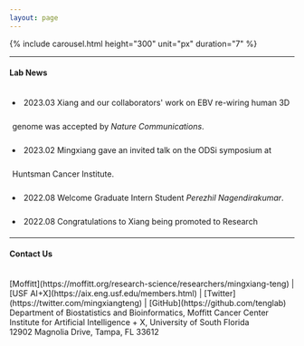 ```yaml
---
layout: page
---
```


{% include carousel.html height="300" unit="px" duration="7" %}

---

#### Lab News

<div
style="height:240px;line-height:3em;overflow:scroll;padding:5px;"> 

<li>2023.03 Xiang and our collaborators' work on EBV re-wiring human
3D genome was accepted by <em>Nature Communications</em>.</li>
<li>2023.02 Mingxiang gave an invited talk on the ODSi symposium at
Huntsman Cancer Institute.</li>
<li>2022.08 Welcome Graduate Intern Student <em>Perezhil
Nagendirakumar</em>.</li>
<li>2022.08 Congratulations to Xiang being promoted to Research
Scientist</em>.</li>
<li>2022.03 Xiang's work on <a
href="https://doi.org/10.1093/nar/gkac141">super enhancer dynamics</a>
	   is published in <em>Nucleic Acids Research</em>.</li>
<li>2021.12 Welcome Data Analyst <em>Yi-Han Tang</em>.</li>
<li>2021.10 Our paper on <a
href="https://doi.org/10.1093/nargab/lqab098">ChIP-seq site-specific
variability</a> is published in <em>NAR Genomics and
Bioinformatics</em>.</li>
<li>2020.12 Welcome Postdoc Fellow <em>Xiang Liu</em>.</li>
<li>2020.12 Great collaborative work on <a
href="https://doi.org/10.1038/s41467-020-20136-w">enhancer connectome
in PEL cancers</a> is published in <em>Nature Communications</em>.</li>
<li>2020.04 Great collaborative work on <a
href="https://doi.org/10.1016/j.molcel.2020.03.025">MYC's roles in EBV
lytic switch</a> is published in <em>Molecular Cell</em>.</li>
<li>2019.06 Collaborative work on  <a
href="https://doi.org/10.1128/JVI.00226-19">gene expression profiles
under EBV infection</a> is published in <em>Journal of Virology</em>.</li>

</div>

---

#### Contact Us

<br>
<!-- {% include JB/setup %} -->
[Moffitt](https://moffitt.org/research-science/researchers/mingxiang-teng) |
[USF AI+X](https://aix.eng.usf.edu/members.html) |
[Twitter](https://twitter.com/mingxiangteng) |
[GitHub](https://github.com/tenglab)<br>
Department of Biostatistics and Bioinformatics, Moffitt Cancer Center <br>
Institute for Artificial Intelligence + X, University of South Florida <br>
12902 Magnolia Drive, Tampa, FL 33612 <br>

